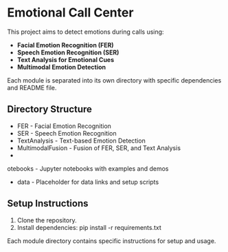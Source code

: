 # Emotional Call Center

This project aims to detect emotions during calls using:
- **Facial Emotion Recognition (FER)**
- **Speech Emotion Recognition (SER)**
- **Text Analysis for Emotional Cues**
- **Multimodal Emotion Detection**

Each module is separated into its own directory with specific dependencies and README file.

## Directory Structure
- FER - Facial Emotion Recognition
- SER - Speech Emotion Recognition
- TextAnalysis - Text-based Emotion Detection
- MultimodalFusion - Fusion of FER, SER, and Text Analysis
- 
otebooks - Jupyter notebooks with examples and demos
- data - Placeholder for data links and setup scripts

## Setup Instructions

1. Clone the repository.
2. Install dependencies: pip install -r requirements.txt

Each module directory contains specific instructions for setup and usage.


